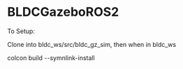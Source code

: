 # BLDCGazeboROS2

To Setup:

Clone into bldc_ws/src/bldc_gz_sim, then when in bldc_ws

colcon build --symnlink-install
